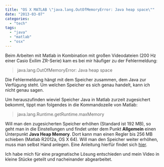 ```yaml
---
title: "OS X MATLAB \"java.lang.OutOfMemoryError: Java heap space\""
date: "2013-03-07"
categories: 
  - "tech"
tags: 
  - "java"
  - "matlab"
  - "osx"
---
```


Beim Arbeiten mit Matlab in Kombination mit großen Videodateien (200 Hz einer Casio Exilim ZR-Serie) kam es bei mir häufiger zu der Fehlermeldung:

> java.lang.OutOfMemoryError: Java heap space

Die Fehlermeldung hängt mit dem Speicher zusammen, dem Java zur Verfügung steht. Um welchen Speicher es sich genau handelt, kann ich nicht genau sagen.

Um herauszufinden wieviel Speicher Java in Matlab zurzeit zugesichert bekommt, tippt man folgendes in die Kommandozeile von Matlab:

> java.lang.Runtime.getRuntime.maxMemory

Will man den zugesicherten Speicher erhöhen (Standard ist 192 MB), so geht man in die Einstellungen und findet unter dem Punkt **Allgemein** einen Unterpunkt **Java Heap Memory**. Dort kann man einen Regler bis 256 MB schieben (Matlab R2012a, OS X 64). Will man den Speicher weiter erhöhen, muss man selbst Hand anlegen. Eine Anleitung hierfür findet sich [hier](http://www.mathworks.de/support/solutions/en/data/1-18I2C/).

Ich habe mich für eine pragmatische Lösung entschieden und mein Video in kleine Stücke geteilt und nacheinander abgearbeitet.
